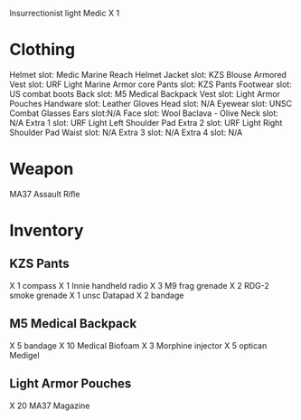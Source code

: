 Insurrectionist light Medic X 1

# Clothing
Helmet slot: Medic Marine Reach Helmet
Jacket slot: KZS Blouse
Armored Vest slot: URF Light Marine Armor core
Pants slot: KZS Pants
Footwear slot: US combat boots
Back slot: M5 Medical Backpack
Vest slot: Light Armor Pouches
Handware slot: Leather Gloves
Head slot: N/A
Eyewear slot: UNSC Combat Glasses
Ears slot:N/A
Face slot: Wool Baclava - Olive
Neck slot: N/A
Extra 1 slot: URF Light Left Shoulder Pad
Extra 2 slot: URF Light Right Shoulder Pad
Waist slot: N/A
Extra 3 slot: N/A
Extra 4 slot: N/A

# Weapon
MA37 Assault Rifle


# Inventory

## KZS Pants
X 1 compass
X 1 Innie handheld radio
X 3 M9 frag grenade
X 2 RDG-2 smoke grenade
X 1 unsc Datapad
X 2 bandage

## M5 Medical Backpack
X 5 bandage
X 10 Medical Biofoam
X 3 Morphine injector
X 5 optican Medigel

## Light Armor Pouches
X 20 MA37 Magazine
